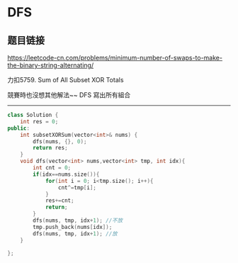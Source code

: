 # DFS

## 题目链接

https://leetcode-cn.com/problems/minimum-number-of-swaps-to-make-the-binary-string-alternating/

力扣5759. Sum of All Subset XOR Totals

競賽時也沒想其他解法~~    DFS 寫出所有組合    
    
---------------------------------------

```cpp
class Solution {
    int res = 0;
public:
    int subsetXORSum(vector<int>& nums) {
        dfs(nums, {}, 0);
        return res;
    }
    void dfs(vector<int> nums,vector<int> tmp, int idx){
        int cnt = 0;
        if(idx==nums.size()){
            for(int i = 0; i<tmp.size(); i++){
                cnt^=tmp[i];
            }
            res+=cnt;
            return;
        }
        dfs(nums, tmp, idx+1); //不放
        tmp.push_back(nums[idx]);
        dfs(nums, tmp, idx+1); //放
    }
    
};
```
